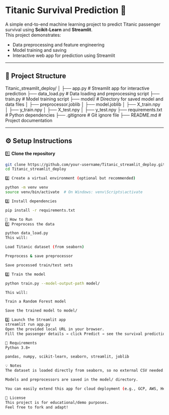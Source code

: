 # Titanic Survival Prediction 🚢

A simple end-to-end machine learning project to predict Titanic passenger survival using **Scikit-Learn** and **Streamlit**.  
This project demonstrates:
- Data preprocessing and feature engineering
- Model training and saving
- Interactive web app for prediction using Streamlit

---

## 📁 Project Structure

Titanic_streamlit_deploy/
│
├── app.py # Streamlit app for interactive prediction
├── data_load.py # Data loading and preprocessing script
├── train.py # Model training script
├── model/ # Directory for saved model and data files
│ ├── preprocessor.joblib
│ ├── model.joblib
│ ├── X_train.npy
│ ├── y_train.npy
│ ├── X_test.npy
│ ├── y_test.npy
├── requirements.txt # Python dependencies
├── .gitignore # Git ignore file
├── README.md # Project documentation


---

## ⚙️ Setup Instructions

1️⃣ **Clone the repository**

```bash
git clone https://github.com/your-username/Titanic_streamlit_deploy.git
cd Titanic_streamlit_deploy

2️⃣ Create a virtual environment (optional but recommended)

python -m venv venv
source venv/bin/activate  # On Windows: venv\Scripts\activate

3️⃣ Install dependencies

pip install -r requirements.txt

🚂 How to Run
1️⃣ Preprocess the data

python data_load.py
This will:

Load Titanic dataset (from seaborn)

Preprocess & save preprocessor

Save processed train/test sets

2️⃣ Train the model

python train.py --model-output-path model/

This will:

Train a Random Forest model

Save the trained model to model/

3️⃣ Launch the Streamlit app
streamlit run app.py
Open the provided local URL in your browser.
Fill the passenger details → click Predict → see the survival prediction!

📌 Requirements
Python 3.8+

pandas, numpy, scikit-learn, seaborn, streamlit, joblib

💡 Notes
The dataset is loaded directly from seaborn, so no external CSV needed.

Models and preprocessors are saved in the model/ directory.

You can easily extend this app for cloud deployment (e.g., GCP, AWS, Heroku).

📜 License
This project is for educational/demo purposes.
Feel free to fork and adapt!
